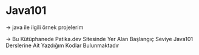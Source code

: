 # Java101

-> java ile ilgili örnek projelerim

-> Bu Kütüphanede Patika.dev Sitesinde Yer Alan Başlangıç Seviye Java101 Derslerine Ait Yazdığım Kodlar Bulunmaktadır

